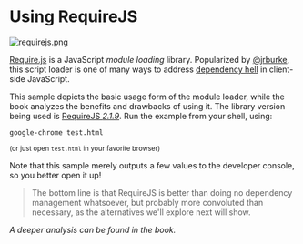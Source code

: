 # Using RequireJS

![requirejs.png][1]

[Require.js][2] is a JavaScript _module loading_ library. Popularized by [@jrburke][3], this script loader is one of many ways to address [dependency hell][4] in client-side JavaScript.

This sample depicts the basic usage form of the module loader, while the book analyzes the benefits and drawbacks of using it. The library version being used is [RequireJS _2.1.9_][5]. Run the example from your shell, using:

```shell
google-chrome test.html
```

<sub>(or just open `test.html` in your favorite browser)</sub>

Note that this sample merely outputs a few values to the developer console, so you better open it up!

> The bottom line is that RequireJS is better than doing no dependency management whatsoever, but probably more convoluted than necessary, as the alternatives we'll explore next will show.

_A deeper analysis can be found in the book._

  [1]: http://i.imgur.com/TkjgTBt.png
  [2]: https://github.com/jrburke/requirejs
  [3]: https://github.com/jrburke
  [4]: http://en.wikipedia.org/wiki/Dependency_hell "Dependency Hell on Wikipedia"
  [5]: http://requirejs.org/docs/release/2.1.9/comments/require.js
